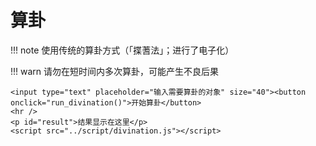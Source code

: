 # 算卦
!!! note
	使用传统的算卦方式（「揲蓍法」；进行了电子化）

!!! warn
	请勿在短时间内多次算卦，可能产生不良后果

```insert-html
<input type="text" placeholder="输入需要算卦的对象" size="40"><button onclick="run_divination()">开始算卦</button>
<hr />
<p id="result">结果显示在这里</p>
<script src="../script/divination.js"></script>
```
